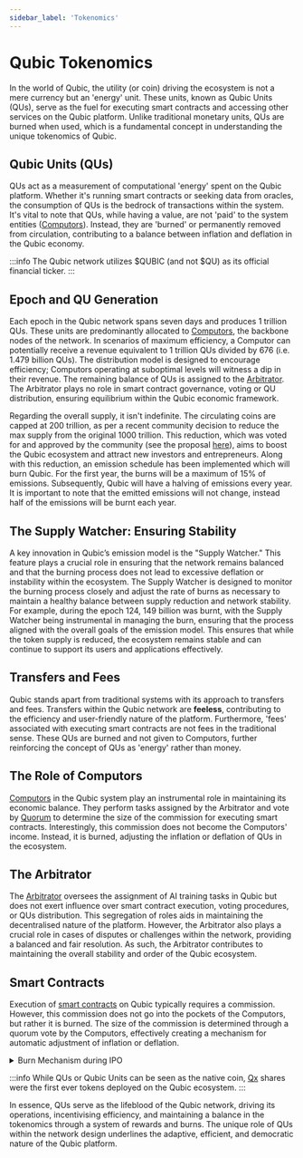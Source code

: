 ```yaml
---
sidebar_label: 'Tokenomics'
---
```


# Qubic Tokenomics

In the world of Qubic, the utility (or coin) driving the ecosystem is not a mere currency but an 'energy' unit. These units, known as Qubic Units (QUs), serve as the fuel for executing smart contracts and accessing other services on the Qubic platform. Unlike traditional monetary units, QUs are burned when used, which is a fundamental concept in understanding the unique tokenomics of Qubic.

## Qubic Units (QUs)
QUs act as a measurement of computational 'energy' spent on the Qubic platform. Whether it's running smart contracts or seeking data from oracles, the consumption of QUs is the bedrock of transactions within the system. It's vital to note that QUs, while having a value, are not 'paid' to the system entities ([Computors](/learn/nodes)). Instead, they are 'burned' or permanently removed from circulation, contributing to a balance between inflation and deflation in the Qubic economy.

:::info
The Qubic network utilizes $QUBIC (and not $QU) as its official financial ticker. 
:::

## Epoch and QU Generation
Each epoch in the Qubic network spans seven days and produces 1 trillion QUs. These units are predominantly allocated to [Computors](/learn/nodes), the backbone nodes of the network. In scenarios of maximum efficiency, a Computor can potentially receive a revenue equivalent to 1 trillion QUs divided by 676 (i.e. 1.479 billion QUs). The distribution model is designed to encourage efficiency; Computors operating at suboptimal levels will witness a dip in their revenue. The remaining balance of QUs is assigned to the [Arbitrator](/learn/arbitrator). The Arbitrator plays no role in smart contract governance, voting or QU distribution, ensuring equilibrium within the Qubic economic framework.

Regarding the overall supply, it isn't indefinite. The circulating coins are capped at 200 trillion, as per a recent community decision to reduce the max supply from the original 1000 trillion. This reduction, which was voted for and approved by the community (see the proposal [here](https://app.qubic.li/public/proposal/81ca1427-2ebc-4e78-a662-25a643f48292)), aims to boost the Qubic ecosystem and attract new investors and entrepreneurs. Along with this reduction, an emission schedule has been implemented which will burn Qubic. For the first year, the burns will be a maximum of 15% of emissions. Subsequently, Qubic will have a halving of emissions every year. It is important to note that the emitted emissions will not change, instead half of the emissions will be burnt each year.

## The Supply Watcher: Ensuring Stability

A key innovation in Qubic’s emission model is the "Supply Watcher." This feature plays a crucial role in ensuring that the network remains balanced and that the burning process does not lead to excessive deflation or instability within the ecosystem. The Supply Watcher is designed to monitor the burning process closely and adjust the rate of burns as necessary to maintain a healthy balance between supply reduction and network stability. For example, during the epoch 124, 149 billion was burnt, with the Supply Watcher being instrumental in managing the burn, ensuring that the process aligned with the overall goals of the emission model. This ensures that while the token supply is reduced, the ecosystem remains stable and can continue to support its users and applications effectively.

## Transfers and Fees
Qubic stands apart from traditional systems with its approach to transfers and fees. Transfers within the Qubic network are **feeless**, contributing to the efficiency and user-friendly nature of the platform. Furthermore, 'fees' associated with executing smart contracts are not fees in the traditional sense. These QUs are burned and not given to Computors, further reinforcing the concept of QUs as 'energy' rather than money.

## The Role of Computors
[Computors](/learn/nodes) in the Qubic system play an instrumental role in maintaining its economic balance. They perform tasks assigned by the Arbitrator and vote by [Quorum](/learn/quorum) to determine the size of the commission for executing smart contracts. Interestingly, this commission does not become the Computors' income. Instead, it is burned, adjusting the inflation or deflation of QUs in the ecosystem.

## The Arbitrator
The [Arbitrator](/learn/arbitrator) oversees the assignment of AI training tasks in Qubic but does not exert influence over smart contract execution, voting procedures, or QUs distribution. This segregation of roles aids in maintaining the decentralised nature of the platform. However, the Arbitrator also plays a crucial role in cases of disputes or challenges within the network, providing a balanced and fair resolution. As such, the Arbitrator contributes to maintaining the overall stability and order of the Qubic ecosystem.

## Smart Contracts   
Execution of [smart contracts](/learn/smart-contracts) on Qubic typically requires a commission. However, this commission does not go into the pockets of the Computors, but rather it is burned. The size of the commission is determined through a quorum vote by the Computors, effectively creating a mechanism for automatic adjustment of inflation or deflation.

<details>
  <summary>Burn Mechanism during IPO</summary>
  <div>
    <p>
    Every new smart contract on Qubic requires an Initial Public Offering (IPO). This is not just a fundraising exercise but also a mechanism to control the QU supply. All QUs spent during the IPO's Dutch auction will be permanently burned, ensuring a continuous reduction in the active supply of QUs over time.
    </p>
  </div>
</details>

:::info
While QUs or Qubic Units can be seen as the native coin, [Qx](/learn/qx) shares were the first ever tokens deployed on the Qubic ecosystem.
:::

In essence, QUs serve as the lifeblood of the Qubic network, driving its operations, incentivising efficiency, and maintaining a balance in the tokenomics through a system of rewards and burns. The unique role of QUs within the network design underlines the adaptive, efficient, and democratic nature of the Qubic platform.
